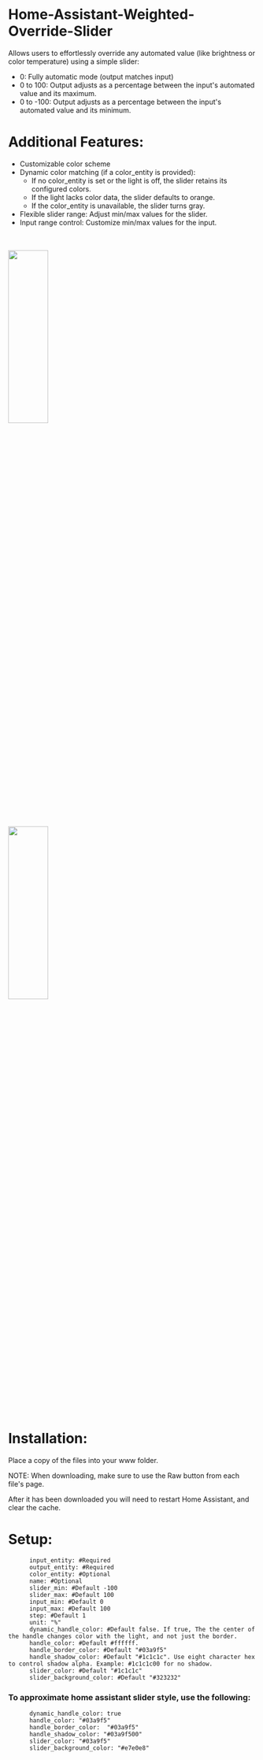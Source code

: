 # Home-Assistant-Weighted-Override-Slider

Allows users to effortlessly override any automated value (like brightness or color temperature) using a simple slider:

- 0:        Fully automatic mode (output matches input)
- 0 to 100:  Output adjusts as a percentage between the input's automated value and its maximum.
- 0 to -100: Output adjusts as a percentage between the input's automated value and its minimum.

# Additional Features:

- Customizable color scheme
- Dynamic color matching (if a color_entity is provided):
  - If no color_entity is set or the light is off, the slider retains its configured colors.
  - If the light lacks color data, the slider defaults to orange.
  - If the color_entity is unavailable, the slider turns gray.
- Flexible slider range: Adjust min/max values for the slider.
- Input range control: Customize min/max values for the input.

  
<br>
<br>
<img align="center" width="40%" height="30%" src="https://github.com/user-attachments/assets/1ef01fa5-c315-4739-aa01-d0a06dfd55a4">
<br>
<img align="center" width="40%" height="30%" src="https://github.com/user-attachments/assets/df8ef0e5-1458-4d44-9183-acce5d5a98ba">
<br>
<br>

# Installation:

Place a copy of the files into your www folder.

NOTE: When downloading, make sure to use the Raw button from each file's page.

After it has been downloaded you will need to restart Home Assistant, and clear the cache.

# Setup:


          input_entity: #Required
          output_entity: #Required
          color_entity: #Optional
          name: #Optional
          slider_min: #Default -100
          slider_max: #Default 100
          input_min: #Default 0
          input_max: #Default 100
          step: #Default 1
          unit: "%"
          dynamic_handle_color: #Default false. If true, The the center of the handle changes color with the light, and not just the border.
          handle_color: #Default #ffffff. 
          handle_border_color: #Default "#03a9f5"
          handle_shadow_color: #Default "#1c1c1c". Use eight character hex to control shadow alpha. Example: #1c1c1c00 for no shadow.
          slider_color: #Default "#1c1c1c" 
          slider_background_color: #Default "#323232" 

### To approximate home assistant slider style, use the following:
          dynamic_handle_color: true
          handle_color: "#03a9f5" 
          handle_border_color:  "#03a9f5" 
          handle_shadow_color: "#03a9f500" 
          slider_color: "#03a9f5" 
          slider_background_color: "#e7e0e8"
